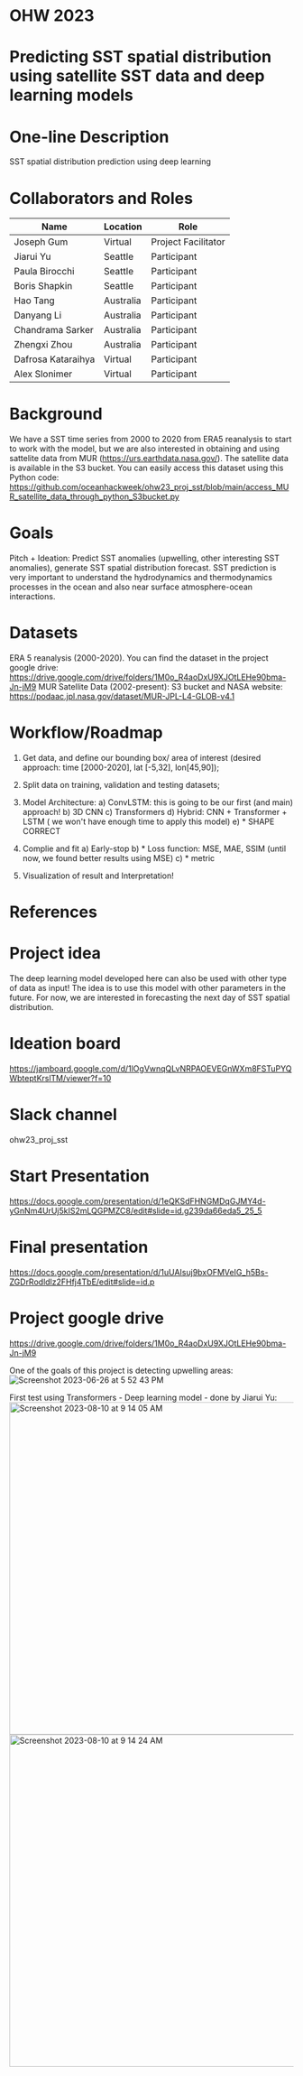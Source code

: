 # OHW 2023 

# Predicting SST spatial distribution using satellite SST data and deep learning models

# One-line Description
SST spatial distribution prediction using deep learning

# Collaborators and Roles

| Name                | Location   | Role                |
|---------------------|------------|---------------------|
| Joseph Gum          | Virtual    | Project Facilitator |
| Jiarui Yu           | Seattle    | Participant         |
| Paula Birocchi      | Seattle    | Participant         |
| Boris Shapkin       | Seattle    | Participant         |
| Hao Tang            | Australia  | Participant         |
| Danyang Li          | Australia  | Participant         |
| Chandrama Sarker    | Australia  | Participant         |
| Zhengxi Zhou        | Australia  | Participant         |
| Dafrosa Kataraihya  | Virtual    | Participant         |
| Alex Slonimer       | Virtual    | Participant         |

# Background

We have a SST time series from 2000 to 2020 from ERA5 reanalysis to start to work with the model, but we are also interested in obtaining and using sattelite data from MUR (https://urs.earthdata.nasa.gov/). The satellite data is available in the S3 bucket. You can easily access this dataset using this Python code:
https://github.com/oceanhackweek/ohw23_proj_sst/blob/main/access_MUR_satellite_data_through_python_S3bucket.py

# Goals
Pitch + Ideation: Predict SST anomalies (upwelling, other interesting SST anomalies), generate SST spatial distribution forecast.
SST prediction is very important to understand the hydrodynamics and thermodynamics processes in the ocean and also near surface atmosphere-ocean interactions. 

# Datasets
ERA 5 reanalysis (2000-2020). You can find the dataset in the project google drive:  https://drive.google.com/drive/folders/1M0o_R4aoDxU9XJOtLEHe90bma-Jn-jM9
MUR Satellite Data (2002-present): S3 bucket and NASA website: https://podaac.jpl.nasa.gov/dataset/MUR-JPL-L4-GLOB-v4.1

# Workflow/Roadmap

1) Get data, and define our bounding box/ area of interest (desired approach: time [2000-2020], lat [-5,32], lon[45,90]);
2) Split data on training, validation and testing datasets;
3) Model Architecture: 
a) ConvLSTM: this is going to be our first (and main) approach!
b) 3D CNN
c) Transformers
d) Hybrid: CNN + Transformer + LSTM ( we won't have enough time to apply this model)
e) * SHAPE CORRECT

4) Complie and fit
a) Early-stop
b) * Loss function: MSE, MAE, SSIM (until now, we found better results using MSE)
c) * metric

5) Visualization of result and Interpretation! 
# References


# Project idea
The deep learning model developed here can also be used with other type of data as input! The idea is to use this model with other parameters in the future. For now, we are interested in forecasting the next day of SST spatial distribution.

# Ideation board
https://jamboard.google.com/d/1lOgVwnqQLvNRPAOEVEGnWXm8FSTuPYQWbteptKrslTM/viewer?f=10
# Slack channel
ohw23_proj_sst

# Start Presentation
https://docs.google.com/presentation/d/1eQKSdFHNGMDqGJMY4d-yGnNm4UrUj5kIS2mLQGPMZC8/edit#slide=id.g239da66eda5_25_5

# Final presentation
https://docs.google.com/presentation/d/1uUAIsuj9bxOFMVeIG_h5Bs-ZGDrRodldlz2FHfj4TbE/edit#slide=id.p

# Project google drive
https://drive.google.com/drive/folders/1M0o_R4aoDxU9XJOtLEHe90bma-Jn-jM9

One of the goals of this project is detecting upwelling areas:
![Screenshot 2023-06-26 at 5 52 43 PM](https://github.com/oceanhackweek/ohw23_proj_sst/assets/25447814/662fbb25-601c-4e2f-b733-da9d7051d7a6)

First test using Transformers -  Deep learning model -  done by Jiarui Yu:
<img width="589" alt="Screenshot 2023-08-10 at 9 14 05 AM" src="https://github.com/oceanhackweek/ohw23_proj_sst/assets/97627889/e21d2f20-3be8-4d81-b1d3-b6e8bf957da1">
<img width="589" alt="Screenshot 2023-08-10 at 9 14 24 AM" src="https://github.com/oceanhackweek/ohw23_proj_sst/assets/97627889/71eb7647-29bc-4f1c-9af1-42267d33cd7b">


